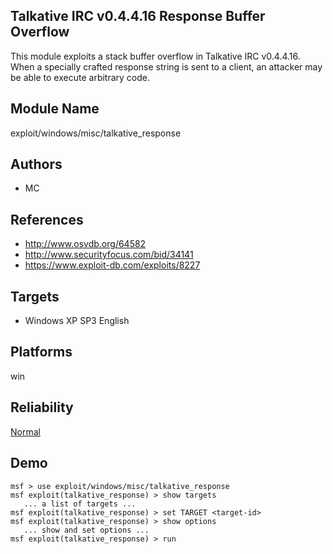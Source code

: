 ## Talkative IRC v0.4.4.16 Response Buffer Overflow

This module exploits a stack buffer overflow in Talkative 
IRC v0.4.4.16. When a specially crafted response string is 
sent to a client, an attacker may be able to execute 
arbitrary code.


## Module Name
exploit/windows/misc/talkative_response

## Authors
* MC


## References
* http://www.osvdb.org/64582
* http://www.securityfocus.com/bid/34141
* https://www.exploit-db.com/exploits/8227



## Targets
* Windows XP SP3 English


## Platforms
win

## Reliability
[Normal](https://github.com/rapid7/metasploit-framework/wiki/Exploit-Ranking)

## Demo

```
msf > use exploit/windows/misc/talkative_response
msf exploit(talkative_response) > show targets
   ... a list of targets ...
msf exploit(talkative_response) > set TARGET <target-id>
msf exploit(talkative_response) > show options
   ... show and set options ...
msf exploit(talkative_response) > run
```
    
    